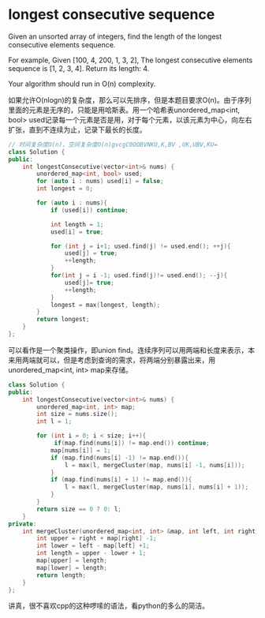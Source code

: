 # longest consecutive sequence

Given an unsorted array of integers, find the length of the longest consecutive elements sequence.

For example,
Given [100, 4, 200, 1, 3, 2],
The longest consecutive elements sequence is [1, 2, 3, 4]. Return its length: 4.

Your algorithm should run in O(n) complexity.

如果允许O(nlogn)的复杂度，那么可以先排序，但是本题目要求O(n)。由于序列里面的元素是无序的，只能是用哈斯表。用一个哈希表unordered_map<int, bool> used记录每一个元素是否是用，对于每个元素，以该元素为中心，向左右扩张，直到不连续为止，记录下最长的长度。

```cpp
// 时间复杂度O(n)，空间复杂度O(n)gvcgC0OOBVNKU,K,BV ,UK,UBV,KU=
class Solution {
public:
    int longestConsecutive(vector<int>& nums) {
        unordered_map<int, bool> used;
        for (auto i : nums) used[i] = false;
        int longest = 0;

        for (auto i : nums){
            if (used[i]) continue;

            int length = 1;
            used[i] = true;

            for (int j = i+1; used.find(j) != used.end(); ++j){
                used[j] = true;
                ++length;
            }
            for(int j = i -1; used.find(j)!= used.end(); --j){
                used[j]= true;
                ++length;
            }
            longest = max(longest, length);
        }
        return longest;
    }
};
```

可以看作是一个聚类操作，即union find。连续序列可以用两端和长度来表示，本来用两端就可以，但是考虑到查询的需求，将两端分别暴露出来，用unordered_map<int, int> map来存储。

```cpp
class Solution {
public:
    int longestConsecutive(vector<int>& nums) {
        unordered_map<int, int> map;
        int size = nums.size();
        int l = 1;

        for (int i = 0; i < size; i++){
             if(map.find(nums[i]) != map.end()) continue;
            map[nums[i]] = 1;
            if (map.find(nums[i] -1) != map.end()){
                l = max(l, mergeCluster(map, nums[i] -1, nums[i]));
            }
            if (map.find(nums[i] + 1) != map.end()){
                l = max(l, mergeCluster(map, nums[i], nums[i] + 1));
            }
        }
        return size == 0 ? 0: l;
    }
private:
    int mergeCluster(unordered_map<int, int> &map, int left, int right){
        int upper = right + map[right] -1;
        int lower = left - map[left] +1;
        int length = upper - lower + 1;
        map[upper] = length;
        map[lower] = length;
        return length;
    }
};
```

讲真，很不喜欢cpp的这种啰嗦的语法，看python的多么的简洁。
